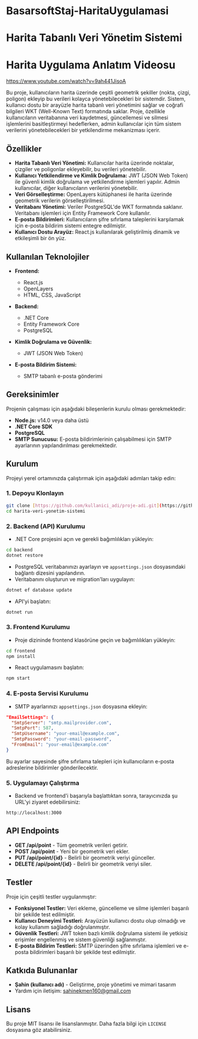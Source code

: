 # BasarsoftStaj-HaritaUygulamasi

# Harita Tabanlı Veri Yönetim Sistemi
# Harita Uygulama Anlatım Videosu 
https://www.youtube.com/watch?v=9ah441JisoA

Bu proje, kullanıcıların harita üzerinde çeşitli geometrik şekiller (nokta, çizgi, poligon) ekleyip bu verileri kolayca yönetebilecekleri bir sistemdir. Sistem, kullanıcı dostu bir arayüzle harita tabanlı veri yönetimini sağlar ve coğrafi bilgileri WKT (Well-Known Text) formatında saklar. Proje, özellikle kullanıcıların veritabanına veri kaydetmesi, güncellemesi ve silmesi işlemlerini basitleştirmeyi hedeflerken, admin kullanıcılar için tüm sistem verilerini yönetebilecekleri bir yetkilendirme mekanizması içerir.

## Özellikler

- **Harita Tabanlı Veri Yönetimi:** Kullanıcılar harita üzerinde noktalar, çizgiler ve poligonlar ekleyebilir, bu verileri yönetebilir.
- **Kullanıcı Yetkilendirme ve Kimlik Doğrulama:** JWT (JSON Web Token) ile güvenli kimlik doğrulama ve yetkilendirme işlemleri yapılır. Admin kullanıcılar, diğer kullanıcıların verilerini yönetebilir.
- **Veri Görselleştirme:** OpenLayers kütüphanesi ile harita üzerinde geometrik verilerin görselleştirilmesi.
- **Veritabanı Yönetimi:** Veriler PostgreSQL'de WKT formatında saklanır. Veritabanı işlemleri için Entity Framework Core kullanılır.
- **E-posta Bildirimleri:** Kullanıcıların şifre sıfırlama taleplerini karşılamak için e-posta bildirim sistemi entegre edilmiştir.
- **Kullanıcı Dostu Arayüz:** React.js kullanılarak geliştirilmiş dinamik ve etkileşimli bir ön yüz.

## Kullanılan Teknolojiler

- **Frontend:**
  - React.js
  - OpenLayers
  - HTML, CSS, JavaScript

- **Backend:**
  - .NET Core
  - Entity Framework Core
  - PostgreSQL

- **Kimlik Doğrulama ve Güvenlik:**
  - JWT (JSON Web Token)

- **E-posta Bildirim Sistemi:**
  - SMTP tabanlı e-posta gönderimi

## Gereksinimler

Projenin çalışması için aşağıdaki bileşenlerin kurulu olması gerekmektedir:

- **Node.js:** v14.0 veya daha üstü
- **.NET Core SDK**
- **PostgreSQL**
- **SMTP Sunucusu:** E-posta bildirimlerinin çalışabilmesi için SMTP ayarlarının yapılandırılması gerekmektedir.

## Kurulum

Projeyi yerel ortamınızda çalıştırmak için aşağıdaki adımları takip edin:

### 1. Depoyu Klonlayın

```bash
git clone [https://github.com/kullanici_adi/proje-adi.git](https://github.com/SahinEkmenDev/BasarsoftStaj-HaritaUygulamasi.git)
cd harita-veri-yonetim-sistemi
```

### 2. Backend (API) Kurulumu

- .NET Core projesini açın ve gerekli bağımlılıkları yükleyin:

```bash
cd backend
dotnet restore
```

- PostgreSQL veritabanınızı ayarlayın ve `appsettings.json` dosyasındaki bağlantı dizesini yapılandırın.
- Veritabanını oluşturun ve migration'ları uygulayın:

```bash
dotnet ef database update
```

- API'yi başlatın:

```bash
dotnet run
```

### 3. Frontend Kurulumu

- Proje dizininde frontend klasörüne geçin ve bağımlılıkları yükleyin:

```bash
cd frontend
npm install
```

- React uygulamasını başlatın:

```bash
npm start
```

### 4. E-posta Servisi Kurulumu

- SMTP ayarlarınızı `appsettings.json` dosyasına ekleyin:

```json
"EmailSettings": {
  "SmtpServer": "smtp.mailprovider.com",
  "SmtpPort": 587,
  "SmtpUsername": "your-email@example.com",
  "SmtpPassword": "your-email-password",
  "FromEmail": "your-email@example.com"
}
```

Bu ayarlar sayesinde şifre sıfırlama talepleri için kullanıcıların e-posta adreslerine bildirimler gönderilecektir.

### 5. Uygulamayı Çalıştırma

- Backend ve frontend'i başarıyla başlattıktan sonra, tarayıcınızda şu URL'yi ziyaret edebilirsiniz:

```
http://localhost:3000
```

## API Endpoints

- **GET /api/point** - Tüm geometrik verileri getirir.
- **POST /api/point** - Yeni bir geometrik veri ekler.
- **PUT /api/point/{id}** - Belirli bir geometrik veriyi günceller.
- **DELETE /api/point/{id}** - Belirli bir geometrik veriyi siler.

## Testler

Proje için çeşitli testler uygulanmıştır:
- **Fonksiyonel Testler:** Veri ekleme, güncelleme ve silme işlemleri başarılı bir şekilde test edilmiştir.
- **Kullanıcı Deneyimi Testleri:** Arayüzün kullanıcı dostu olup olmadığı ve kolay kullanım sağladığı doğrulanmıştır.
- **Güvenlik Testleri:** JWT token bazlı kimlik doğrulama sistemi ile yetkisiz erişimler engellenmiş ve sistem güvenliği sağlanmıştır.
- **E-posta Bildirim Testleri:** SMTP üzerinden şifre sıfırlama işlemleri ve e-posta bildirimleri başarılı bir şekilde test edilmiştir.

## Katkıda Bulunanlar

- **Şahin (kullanıcı adı)** - Geliştirme, proje yönetimi ve mimari tasarım
- Yardım için iletişim: [sahinekmen160@gmail.com](mailto:sahinekmen160@gmail.com)

## Lisans

Bu proje MIT lisansı ile lisanslanmıştır. Daha fazla bilgi için `LICENSE` dosyasına göz atabilirsiniz.
